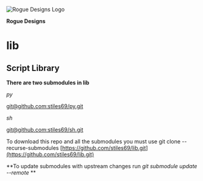 ![Rogue Designs Logo](https://storage.googleapis.com/stiles-images/RogueLogo-256x158.png)

**Rogue Designs**
# lib

## Script Library ##

**There are two submodules in lib**

*py*

[git@github.com:stiles69/py.git](https://github.com/stiles69/py.git)

*sh*

[git@github.com:stiles69/sh.git](https://github.com/stiles69/sh.git)

To download this repo and all the submodules you must use git clone --recurse-submodules [https://github.com/stiles69/lib.git](https://github.com/stiles69/lib.git)

**To update submodules with upstream changes run *git submodule update --remote* **

